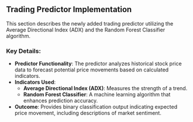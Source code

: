 ## Trading Predictor Implementation

This section describes the newly added trading predictor utilizing the Average Directional Index (ADX) and the Random Forest Classifier algorithm.

### Key Details:

- **Predictor Functionality**: The predictor analyzes historical stock price data to forecast potential price movements based on calculated indicators.
- **Indicators Used**:
  - **Average Directional Index (ADX)**: Measures the strength of a trend.
  - **Random Forest Classifier**: A machine learning algorithm that enhances prediction accuracy.
- **Outcome**: Provides binary classification output indicating expected price movement, including descriptions of market sentiment.
